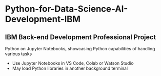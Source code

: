 # Python-for-Data-Science-AI-Development-IBM

## IBM Back-end Development Professional Project
Python on Jupyter Notebooks, showcasing Python capabilities of handling various tasks
- Use Jupyter Notebooks in VS Code, Colab or Watson Studio
- May load Python libraries in another background terminal
